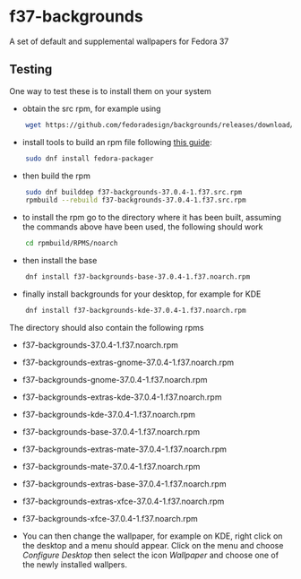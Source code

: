 # f37-backgrounds
A set of default and supplemental wallpapers for Fedora 37

## Testing

One way to test these is to install them on your system
* obtain the src rpm, for example using
```bash
    wget https://github.com/fedoradesign/backgrounds/releases/download/v37.0.4/f37-backgrounds-37.0.4-1.f37.src.rpm
```
* install tools to build an rpm file following [this guide](https://fedoramagazine.org/how-rpm-packages-are-made-the-source-rpm/):
```bash
    sudo dnf install fedora-packager
```    
* then build the rpm
```bash
    sudo dnf builddep f37-backgrounds-37.0.4-1.f37.src.rpm
    rpmbuild --rebuild f37-backgrounds-37.0.4-1.f37.src.rpm
```
* to install the rpm go to the directory where it has been built, assuming the commands above have been used, the following should work
```bash
    cd rpmbuild/RPMS/noarch
```
* then install the base
```bash    
    dnf install f37-backgrounds-base-37.0.4-1.f37.noarch.rpm
```
* finally install backgrounds for your desktop, for example for KDE 
```bash
    dnf install f37-backgrounds-kde-37.0.4-1.f37.noarch.rpm
```

The directory should also contain the following rpms

   * f37-backgrounds-37.0.4-1.f37.noarch.rpm              
   * f37-backgrounds-extras-gnome-37.0.4-1.f37.noarch.rpm  
   * f37-backgrounds-gnome-37.0.4-1.f37.noarch.rpm
   * f37-backgrounds-extras-kde-37.0.4-1.f37.noarch.rpm    
   * f37-backgrounds-kde-37.0.4-1.f37.noarch.rpm
   * f37-backgrounds-base-37.0.4-1.f37.noarch.rpm         
   * f37-backgrounds-extras-mate-37.0.4-1.f37.noarch.rpm   
   * f37-backgrounds-mate-37.0.4-1.f37.noarch.rpm
   * f37-backgrounds-extras-base-37.0.4-1.f37.noarch.rpm  
   * f37-backgrounds-extras-xfce-37.0.4-1.f37.noarch.rpm   
   * f37-backgrounds-xfce-37.0.4-1.f37.noarch.rpm

* You can then change the wallpaper, for example on KDE, right click on the desktop and a menu should appear. Click on the menu and choose *Configure Desktop* then select the icon *Wallpaper* and choose one of the newly installed wallpers.
   
